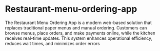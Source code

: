 # Restaurant-menu-ordering-app
The Restaurant Menu Ordering App is a modern web-based solution that replaces traditional paper menus and manual ordering. Customers can browse menus, place orders, and make payments online, while the kitchen receives real-time updates. This system enhances operational efficiency, reduces wait times, and minimizes order errors
